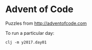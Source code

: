 
Advent of Code
==============

Puzzles from http://adventofcode.com

To run a particular day:

    clj -m y2017.day01

